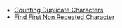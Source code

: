 - [Counting Duplicate Characters](src/main/java/_2021/january/CountingDuplicateCharacters.java)
- [Find First Non Repeated Character](src/main/java/_2021/january/FirstNonRepeatedCharacter.java)
